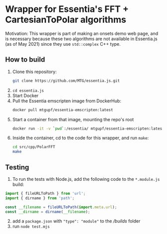 
# Wrapper for Essentia's FFT + CartesianToPolar algorithms
Motivation: This wrapper is part of making an onsets demo web page, and is necessary because these two algorithms are not available in Essentia.js (as of May 2021) since they use `std::complex` C++ type.

## How to build
1. Clone this repository: 
    ```sh
    git clone https://github.com/MTG/essentia.js.git
    ```
2. `cd essentia.js`
3. Start Docker
4. Pull the Essentia emscripten image from DockerHub: 
    ```bash
    docker pull mtgupf/essentia-emscripten:latest
    ```
5. Start a container from that image, mounting the repo's root
    ```bash
    docker run -it -v `pwd`:/essentia/ mtgupf/essentia-emscripten:latest bash
    ```
6. Inside the container, cd to the code for this wrapper, and run `make`:
    ```bash
    cd src/cpp/PolarFFT
    make
    ```

## Testing

1. To run the tests with Node.js, add the following code to the `*.module.js` build:
```javascript
import { fileURLToPath } from 'url';
import { dirname } from 'path';

const __filename = fileURLToPath(import.meta.url);
const __dirname = dirname(__filename);
```

2. add a `package.json` with `"type": "module"` to the _/builds_ folder
3. run `node test.mjs`